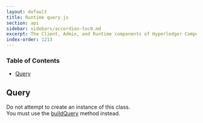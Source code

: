 ```yaml
---
layout: default
title: Runtime query.js
section: api
sidebar: sidebars/accordion-toc0.md
excerpt: The Client, Admin, and Runtime components of Hyperledger Composer .
index-order: 1213
---
```


<!-- Generated by documentation.js. Update this documentation by updating the source code. -->

### Table of Contents

-   [Query](#query)

## Query

Do not attempt to create an instance of this class.<br>
You must use the [buildQuery](module:composer-runtime#buildQuery)
method instead.
